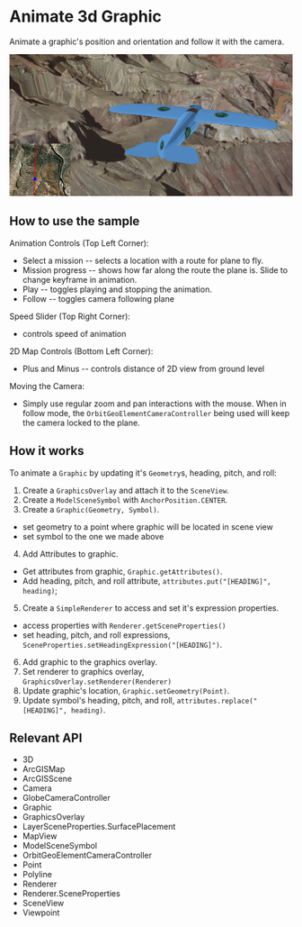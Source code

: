 # Animate 3d Graphic

Animate a graphic's position and orientation and follow it with the camera.

![](Animate3dGraphic.png)

## How to use the sample

Animation Controls (Top Left Corner):
*   Select a mission -- selects a location with a route for plane to fly.
*   Mission progress -- shows how far along the route the plane is. Slide to change keyframe in animation.
*   Play -- toggles playing and stopping the animation.
*   Follow -- toggles camera following plane

Speed Slider (Top Right Corner):
*   controls speed of animation

2D Map Controls (Bottom Left Corner):
*   Plus and Minus -- controls distance of 2D view from ground level
  
Moving the Camera: 
*   Simply use regular zoom and pan interactions with the mouse. When in follow mode, the 
`OrbitGeoElementCameraController` being used will keep the camera locked to the plane.

## How it works

To animate a `Graphic` by updating it's `Geometry`s, heading, pitch, and roll:


  1. Create a `GraphicsOverlay` and attach it to the `SceneView`.
  2. Create a `ModelSceneSymbol` with `AnchorPosition.CENTER`.
  3. Create a `Graphic(Geometry, Symbol)`.
*   set geometry to a point where graphic will be located in scene view
*   set symbol to the one we made above
  4. Add Attributes to graphic.
*   Get attributes from graphic, `Graphic.getAttributes()`.
*   Add heading, pitch, and roll attribute, `attributes.put("[HEADING]", heading)`;
  5. Create a `SimpleRenderer` to access and set it's expression properties.
*   access properties with `Renderer.getSceneProperties()`
*   set heading, pitch, and roll expressions, `SceneProperties.setHeadingExpression("[HEADING]")`.
  6. Add graphic to the graphics overlay.
  7. Set renderer to graphics overlay, `GraphicsOverlay.setRenderer(Renderer)`
  8. Update graphic's location, `Graphic.setGeometry(Point)`.
  9. Update symbol's heading, pitch, and roll, `attributes.replace("[HEADING]", heading)`.


## Relevant API


*   3D
*   ArcGISMap
*   ArcGISScene
*   Camera
*   GlobeCameraController
*   Graphic
*   GraphicsOverlay
*   LayerSceneProperties.SurfacePlacement
*   MapView
*   ModelSceneSymbol
*   OrbitGeoElementCameraController
*   Point
*   Polyline
*   Renderer
*   Renderer.SceneProperties
*   SceneView
*   Viewpoint



